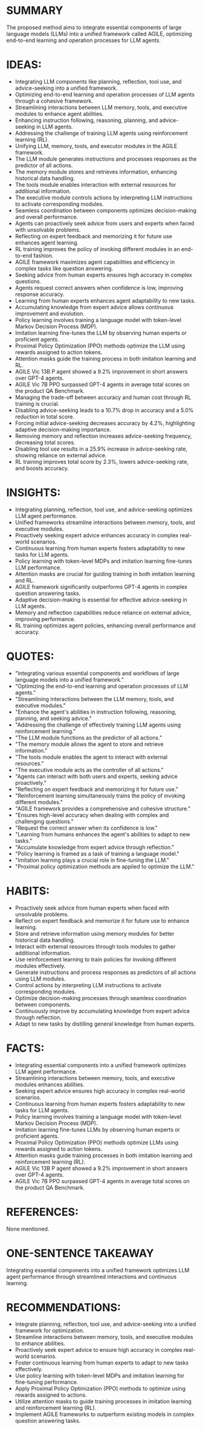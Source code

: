 # SUMMARY
The proposed method aims to integrate essential components of large language models (LLMs) into a unified framework called AGILE, optimizing end-to-end learning and operation processes for LLM agents.

# IDEAS:
- Integrating LLM components like planning, reflection, tool use, and advice-seeking into a unified framework.
- Optimizing end-to-end learning and operation processes of LLM agents through a cohesive framework.
- Streamlining interactions between LLM memory, tools, and executive modules to enhance agent abilities.
- Enhancing instruction following, reasoning, planning, and advice-seeking in LLM agents.
- Addressing the challenge of training LLM agents using reinforcement learning (RL).
- Unifying LLM, memory, tools, and executor modules in the AGILE framework.
- The LLM module generates instructions and processes responses as the predictor of all actions.
- The memory module stores and retrieves information, enhancing historical data handling.
- The tools module enables interaction with external resources for additional information.
- The executive module controls actions by interpreting LLM instructions to activate corresponding modules.
- Seamless coordination between components optimizes decision-making and overall performance.
- Agents can proactively seek advice from users and experts when faced with unsolvable problems.
- Reflecting on expert feedback and memorizing it for future use enhances agent learning.
- RL training improves the policy of invoking different modules in an end-to-end fashion.
- AGILE framework maximizes agent capabilities and efficiency in complex tasks like question answering.
- Seeking advice from human experts ensures high accuracy in complex questions.
- Agents request correct answers when confidence is low, improving response accuracy.
- Learning from human experts enhances agent adaptability to new tasks.
- Accumulating knowledge from expert advice allows continuous improvement and evolution.
- Policy learning involves training a language model with token-level Markov Decision Process (MDP).
- Imitation learning fine-tunes the LLM by observing human experts or proficient agents.
- Proximal Policy Optimization (PPO) methods optimize the LLM using rewards assigned to action tokens.
- Attention masks guide the training process in both imitation learning and RL.
- AGILE Vic 13B P agent showed a 9.2% improvement in short answers over GPT-4 agents.
- AGILE Vic 7B PPO surpassed GPT-4 agents in average total scores on the product QA Benchmark.
- Managing the trade-off between accuracy and human cost through RL training is crucial.
- Disabling advice-seeking leads to a 10.7% drop in accuracy and a 5.0% reduction in total score.
- Forcing initial advice-seeking decreases accuracy by 4.2%, highlighting adaptive decision-making importance.
- Removing memory and reflection increases advice-seeking frequency, decreasing total scores.
- Disabling tool use results in a 25.9% increase in advice-seeking rate, showing reliance on external advice.
- RL training improves total score by 2.3%, lowers advice-seeking rate, and boosts accuracy.

# INSIGHTS:
- Integrating planning, reflection, tool use, and advice-seeking optimizes LLM agent performance.
- Unified frameworks streamline interactions between memory, tools, and executive modules.
- Proactively seeking expert advice enhances accuracy in complex real-world scenarios.
- Continuous learning from human experts fosters adaptability to new tasks for LLM agents.
- Policy learning with token-level MDPs and imitation learning fine-tunes LLM performance.
- Attention masks are crucial for guiding training in both imitation learning and RL.
- AGILE framework significantly outperforms GPT-4 agents in complex question answering tasks.
- Adaptive decision-making is essential for effective advice-seeking in LLM agents.
- Memory and reflection capabilities reduce reliance on external advice, improving performance.
- RL training optimizes agent policies, enhancing overall performance and accuracy.

# QUOTES:
- "Integrating various essential components and workflows of large language models into a unified framework."
- "Optimizing the end-to-end learning and operation processes of LLM agents."
- "Streamlining interactions between the LLM memory, tools, and executive modules."
- "Enhance the agent's abilities in instruction following, reasoning, planning, and seeking advice."
- "Addressing the challenge of effectively training LLM agents using reinforcement learning."
- "The LLM module functions as the predictor of all actions."
- "The memory module allows the agent to store and retrieve information."
- "The tools module enables the agent to interact with external resources."
- "The executive module acts as the controller of all actions."
- "Agents can interact with both users and experts, seeking advice proactively."
- "Reflecting on expert feedback and memorizing it for future use."
- "Reinforcement learning simultaneously trains the policy of invoking different modules."
- "AGILE framework provides a comprehensive and cohesive structure."
- "Ensures high-level accuracy when dealing with complex and challenging questions."
- "Request the correct answer when its confidence is low."
- "Learning from humans enhances the agent's abilities to adapt to new tasks."
- "Accumulate knowledge from expert advice through reflection."
- "Policy learning is framed as a task of training a language model."
- "Imitation learning plays a crucial role in fine-tuning the LLM."
- "Proximal policy optimization methods are applied to optimize the LLM."

# HABITS:
- Proactively seek advice from human experts when faced with unsolvable problems.
- Reflect on expert feedback and memorize it for future use to enhance learning.
- Store and retrieve information using memory modules for better historical data handling.
- Interact with external resources through tools modules to gather additional information.
- Use reinforcement learning to train policies for invoking different modules effectively.
- Generate instructions and process responses as predictors of all actions using LLM modules.
- Control actions by interpreting LLM instructions to activate corresponding modules.
- Optimize decision-making processes through seamless coordination between components.
- Continuously improve by accumulating knowledge from expert advice through reflection.
- Adapt to new tasks by distilling general knowledge from human experts.

# FACTS:
- Integrating essential components into a unified framework optimizes LLM agent performance.
- Streamlining interactions between memory, tools, and executive modules enhances abilities.
- Seeking expert advice ensures high accuracy in complex real-world scenarios.
- Continuous learning from human experts fosters adaptability to new tasks for LLM agents.
- Policy learning involves training a language model with token-level Markov Decision Process (MDP).
- Imitation learning fine-tunes LLMs by observing human experts or proficient agents.
- Proximal Policy Optimization (PPO) methods optimize LLMs using rewards assigned to action tokens.
- Attention masks guide training processes in both imitation learning and reinforcement learning (RL).
- AGILE Vic 13B P agent showed a 9.2% improvement in short answers over GPT-4 agents.
- AGILE Vic 7B PPO surpassed GPT-4 agents in average total scores on the product QA Benchmark.

# REFERENCES:
None mentioned.

# ONE-SENTENCE TAKEAWAY
Integrating essential components into a unified framework optimizes LLM agent performance through streamlined interactions and continuous learning.

# RECOMMENDATIONS:
- Integrate planning, reflection, tool use, and advice-seeking into a unified framework for optimization.
- Streamline interactions between memory, tools, and executive modules to enhance abilities.
- Proactively seek expert advice to ensure high accuracy in complex real-world scenarios.
- Foster continuous learning from human experts to adapt to new tasks effectively.
- Use policy learning with token-level MDPs and imitation learning for fine-tuning performance.
- Apply Proximal Policy Optimization (PPO) methods to optimize using rewards assigned to actions.
- Utilize attention masks to guide training processes in imitation learning and reinforcement learning (RL).
- Implement AGILE frameworks to outperform existing models in complex question answering tasks.

